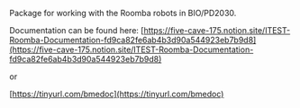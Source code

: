 Package for working with the Roomba robots in BIO/PD2030.

Documentation can be found here: [https://five-cave-175.notion.site/ITEST-Roomba-Documentation-fd9ca82fe6ab4b3d90a544923eb7b9d8](https://five-cave-175.notion.site/ITEST-Roomba-Documentation-fd9ca82fe6ab4b3d90a544923eb7b9d8) 

or

[https://tinyurl.com/bmedoc](https://tinyurl.com/bmedoc) 